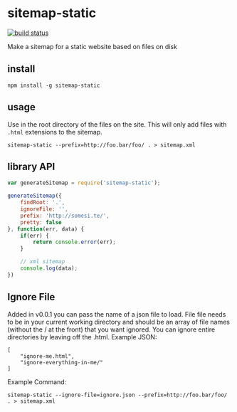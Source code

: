 # sitemap-static

[![build status](https://secure.travis-ci.org/tmcw/sitemap-static.png)](http://travis-ci.org/tmcw/sitemap-static)

Make a sitemap for a static website based on files on disk

## install

    npm install -g sitemap-static

## usage

Use in the root directory of the files on the site. This will only add
files with `.html` extensions to the sitemap.

    sitemap-static --prefix=http://foo.bar/foo/ . > sitemap.xml

## library API

```javascript
var generateSitemap = require('sitemap-static');

generateSitemap({
    findRoot: '.',
    ignoreFile: '',
    prefix: 'http://somesi.te/',
    pretty: false
}, function(err, data) {
    if(err) {
        return console.error(err);
    }

    // xml sitemap
    console.log(data);
})
```

## Ignore File

Added in v0.0.1 you can pass the name of a json file to load. File file needs to be
in your current working directory and should be an array of file names (without the / at the front)
that you want ignored.  You can ignore entire directories by leaving off the .html.
Example JSON:

	[
		"ignore-me.html",
		"ignore-everything-in-me/"
	]

Example Command:

	sitemap-static --ignore-file=ignore.json --prefix=http://foo.bar/foo/ . > sitemap.xml
